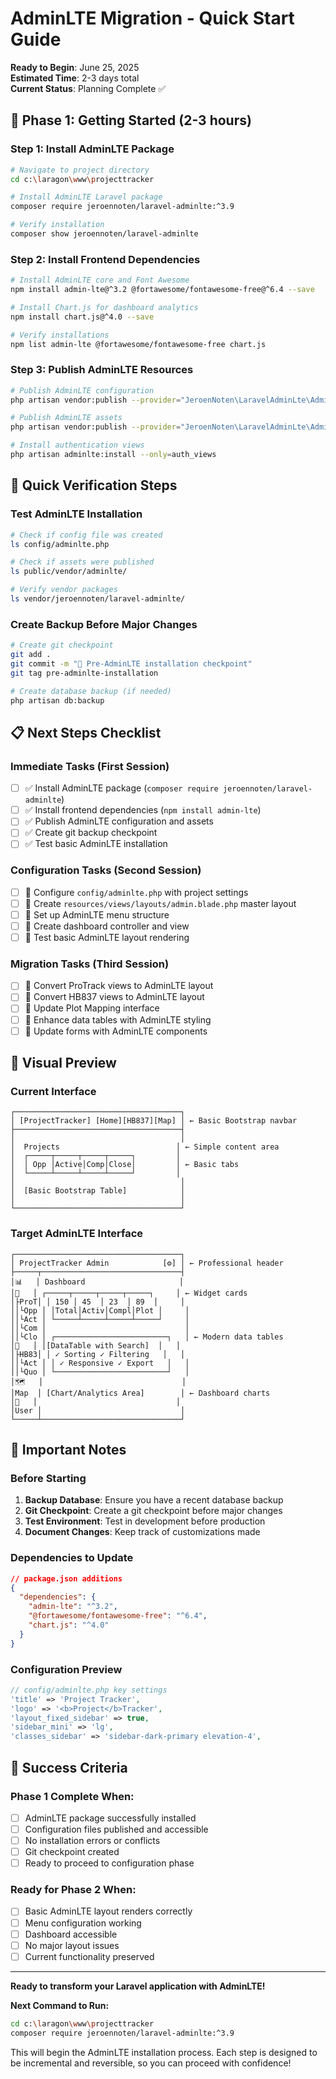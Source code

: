 # AdminLTE Migration - Quick Start Guide

**Ready to Begin**: June 25, 2025  
**Estimated Time**: 2-3 days total  
**Current Status**: Planning Complete ✅

## 🚀 Phase 1: Getting Started (2-3 hours)

### Step 1: Install AdminLTE Package
```bash
# Navigate to project directory
cd c:\laragon\www\projecttracker

# Install AdminLTE Laravel package
composer require jeroennoten/laravel-adminlte:^3.9

# Verify installation
composer show jeroennoten/laravel-adminlte
```

### Step 2: Install Frontend Dependencies
```bash
# Install AdminLTE core and Font Awesome
npm install admin-lte@^3.2 @fortawesome/fontawesome-free@^6.4 --save

# Install Chart.js for dashboard analytics
npm install chart.js@^4.0 --save

# Verify installations
npm list admin-lte @fortawesome/fontawesome-free chart.js
```

### Step 3: Publish AdminLTE Resources
```bash
# Publish AdminLTE configuration
php artisan vendor:publish --provider="JeroenNoten\LaravelAdminLte\AdminLteServiceProvider" --tag=config

# Publish AdminLTE assets
php artisan vendor:publish --provider="JeroenNoten\LaravelAdminLte\AdminLteServiceProvider" --tag=assets

# Install authentication views
php artisan adminlte:install --only=auth_views
```

## 🎯 Quick Verification Steps

### Test AdminLTE Installation
```bash
# Check if config file was created
ls config/adminlte.php

# Check if assets were published
ls public/vendor/adminlte/

# Verify vendor packages
ls vendor/jeroennoten/laravel-adminlte/
```

### Create Backup Before Major Changes
```bash
# Create git checkpoint
git add .
git commit -m "🔧 Pre-AdminLTE installation checkpoint"
git tag pre-adminlte-installation

# Create database backup (if needed)
php artisan db:backup
```

## 📋 Next Steps Checklist

### Immediate Tasks (First Session)
- [ ] ✅ Install AdminLTE package (`composer require jeroennoten/laravel-adminlte`)
- [ ] ✅ Install frontend dependencies (`npm install admin-lte`)
- [ ] ✅ Publish AdminLTE configuration and assets
- [ ] ✅ Create git backup checkpoint
- [ ] ✅ Test basic AdminLTE installation

### Configuration Tasks (Second Session)
- [ ] 🔧 Configure `config/adminlte.php` with project settings
- [ ] 🔧 Create `resources/views/layouts/admin.blade.php` master layout
- [ ] 🔧 Set up AdminLTE menu structure
- [ ] 🔧 Create dashboard controller and view
- [ ] 🔧 Test basic AdminLTE layout rendering

### Migration Tasks (Third Session)
- [ ] 🎨 Convert ProTrack views to AdminLTE layout
- [ ] 🎨 Convert HB837 views to AdminLTE layout  
- [ ] 🎨 Update Plot Mapping interface
- [ ] 🎨 Enhance data tables with AdminLTE styling
- [ ] 🎨 Update forms with AdminLTE components

## 🎨 Visual Preview

### Current Interface
```
┌─────────────────────────────────────┐
│ [ProjectTracker] [Home][HB837][Map] │ ← Basic Bootstrap navbar
├─────────────────────────────────────┤
│                                     │
│  Projects                          │ ← Simple content area
│  ┌─────┬─────┬─────┬─────┐         │
│  │ Opp │Active│Comp│Close│         │ ← Basic tabs
│  └─────┴─────┴─────┴─────┘         │
│                                     │
│  [Basic Bootstrap Table]            │
│                                     │
└─────────────────────────────────────┘
```

### Target AdminLTE Interface
```
┌─────────────────────────────────────┐
│ ProjectTracker Admin            [⚙] │ ← Professional header
├─────┬───────────────────────────────┤
│📊   │ Dashboard                     │
│📂   │ ┌─────┬─────┬─────┬─────┐     │ ← Widget cards
│├ProT│ │ 150 │ 45  │ 23  │ 89  │     │
││└Opp │ │Total│Activ│Compl│Plot │     │
││└Act │ └─────┴─────┴─────┴─────┘     │
││└Com │                               │
││└Clo │ ┌─────────────────────────┐   │ ← Modern data tables
│🏢   │ │[DataTable with Search]  │   │
│├HB83│ │ ✓ Sorting ✓ Filtering   │   │
││└Act │ │ ✓ Responsive ✓ Export   │   │
││└Quo │ └─────────────────────────┘   │
│🗺   │                               │
│Map  │ [Chart/Analytics Area]        │ ← Dashboard charts
│👤   │                               │
│User │                               │
└─────┴───────────────────────────────┘
```

## 🚨 Important Notes

### Before Starting
1. **Backup Database**: Ensure you have a recent database backup
2. **Git Checkpoint**: Create a git checkpoint before major changes
3. **Test Environment**: Test in development before production
4. **Document Changes**: Keep track of customizations made

### Dependencies to Update
```json
// package.json additions
{
  "dependencies": {
    "admin-lte": "^3.2",
    "@fortawesome/fontawesome-free": "^6.4",
    "chart.js": "^4.0"
  }
}
```

### Configuration Preview
```php
// config/adminlte.php key settings
'title' => 'Project Tracker',
'logo' => '<b>Project</b>Tracker',
'layout_fixed_sidebar' => true,
'sidebar_mini' => 'lg',
'classes_sidebar' => 'sidebar-dark-primary elevation-4',
```

## 🎯 Success Criteria

### Phase 1 Complete When:
- [ ] AdminLTE package successfully installed
- [ ] Configuration files published and accessible
- [ ] No installation errors or conflicts
- [ ] Git checkpoint created
- [ ] Ready to proceed to configuration phase

### Ready for Phase 2 When:
- [ ] Basic AdminLTE layout renders correctly
- [ ] Menu configuration working
- [ ] Dashboard accessible
- [ ] No major layout issues
- [ ] Current functionality preserved

---

**Ready to transform your Laravel application with AdminLTE!** 

**Next Command to Run:**
```bash
cd c:\laragon\www\projecttracker
composer require jeroennoten/laravel-adminlte:^3.9
```

This will begin the AdminLTE installation process. Each step is designed to be incremental and reversible, so you can proceed with confidence!
